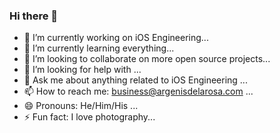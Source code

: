 ### Hi there 👋


- 🔭 I’m currently working on iOS Engineering...
- 🌱 I’m currently learning everything...
- 👯 I’m looking to collaborate on more open source projects...
- 🤔 I’m looking for help with ...
- 💬 Ask me about anything related to iOS Engineering ...
- 📫 How to reach me: business@argenisdelarosa.com ...
- 😄 Pronouns: He/Him/His ...
- ⚡ Fun fact: I love photography...



